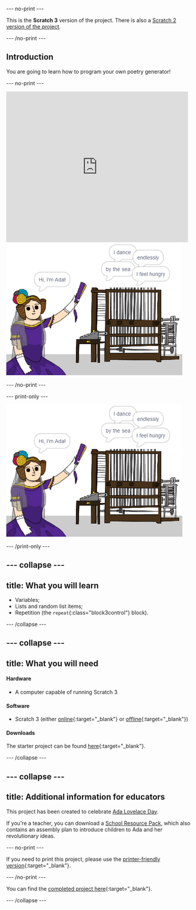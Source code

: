 --- no-print ---

This is the **Scratch 3** version of the project. There is also a [Scratch 2 version of the project](https://projects.raspberrypi.org/en/projects/poetry-generator-scratch2).

--- /no-print ---

## Introduction

You are going to learn how to program your own poetry generator!

--- no-print ---

<div class="scratch-preview">
  <iframe allowtransparency="true" width="485" height="402" src="https://scratch.mit.edu/projects/embed/77844926/?autostart=false" frameborder="0" scrolling="no"></iframe>
  <img src="images/poetry-final.png">
</div>

--- /no-print ---

--- print-only ---

![game screenshot](images/poetry-final.png)

--- /print-only ---

--- collapse ---
---
title: What you will learn
---

+ Variables;
+ Lists and random list items;
+ Repetition (the `repeat`{:class="block3control"} block).

--- /collapse ---

--- collapse ---
---
title: What you will need
---

#### Hardware

+ A computer capable of running Scratch 3

#### Software

+ Scratch 3 (either [online](https://rpf.io/scratchon){:target="_blank"} or [offline](https://rpf.io/scratchoff){:target="_blank"})

#### Downloads

The starter project can be found [here](https://rpf.io/p/en/poetry-generator-go){:target="_blank"}.

--- /collapse ---

--- collapse ---
---
title: Additional information for educators
---

This project has been created to celebrate [Ada Lovelace Day](https://findingada.com). 

If you're a teacher, you can download a [School Resource Pack](resources/ada.zip), which also contains an assembly plan to introduce children to Ada and her revolutionary ideas.

--- no-print ---

If you need to print this project, please use the [printer-friendly version](https://projects.raspberrypi.org/en/projects/poetry-generator/print){:target="_blank"}.

--- /no-print ---

You can find the [completed project here](https://rpf.io/p/en/poetry-generator-get){:target="_blank"}.

--- /collapse ---
